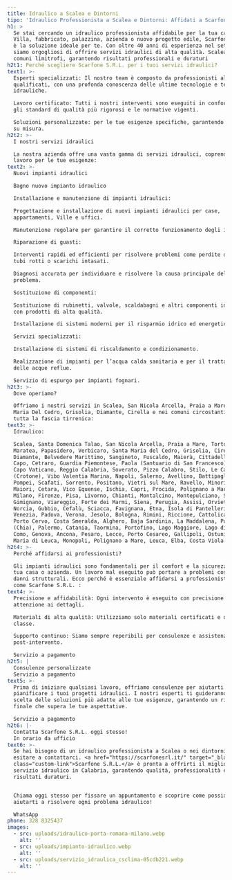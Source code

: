 ```yaml
---
title: Idraulico a Scalea e Dintorni
tipo: 'Idraulico Professionista a Scalea e Dintorni: Affidati a Scarfone S.R.L.'
h1: >
  Se stai cercando un idraulico professionista affidabile per la tua casa,
  Villa, fabbricato, palazzina, azienda o nuovo progetto edile, Scarfone S.R.L.
  è la soluzione ideale per te. Con oltre 40 anni di esperienza nel settore,
  siamo orgogliosi di offrire servizi idraulici di alta qualità. Scalea e i
  comuni limitrofi, garantendo risultati professionali e duraturi
h2t1: Perché scegliere Scarfone S.R.L. per i tuoi servizi idraulici?
text1: >-
  Esperti specializzati: Il nostro team è composto da professionisti altamente
  qualificati, con una profonda conoscenza delle ultime tecnologie e tecniche
  idrauliche.

  Lavoro certificato: Tutti i nostri interventi sono eseguiti in conformità con
  gli standard di qualità più rigorosi e le normative vigenti.

  Soluzioni personalizzate: per le tue esigenze specifiche, garantendo soluzioni
  su misura. 
h2t2: >-
  I nostri servizi idraulici

  La nostra azienda offre una vasta gamma di servizi idraulici, coprendo ogni
  lavoro per le tue esigenze:
text2: >-
  Nuovi impianti idraulici

  Bagno nuovo impianto idraulico

  Installazione e manutenzione di impianti idraulici:

  Progettazione e installazione di nuovi impianti idraulici per case,
  appartamenti, Ville e uffici.

  Manutenzione regolare per garantire il corretto funzionamento degli impianti.

  Riparazione di guasti:

  Interventi rapidi ed efficienti per risolvere problemi come perdite d’acqua,
  tubi rotti o scarichi intasati.

  Diagnosi accurata per individuare e risolvere la causa principale del
  problema.

  Sostituzione di componenti:

  Sostituzione di rubinetti, valvole, scaldabagni e altri componenti idraulici
  con prodotti di alta qualità.

  Installazione di sistemi moderni per il risparmio idrico ed energetico.

  Servizi specializzati:

  Installazione di sistemi di riscaldamento e condizionamento.

  Realizzazione di impianti per l’acqua calda sanitaria e per il trattamento
  delle acque reflue.

  Servizio di espurgo per impianti fognari.
h2t3: >-
  Dove operiamo?

  Offriamo i nostri servizi in Scalea, San Nicola Arcella, Praia a Mare, Santa
  Maria Del Cedro, Grisolia, Diamante, Cirella e nei comuni circostanti, tra cui
  tutta la fascia tirrenica:
text3: >-
  Idraulico: 

  Scalea, Santa Domenica Talao, San Nicola Arcella, Praia a Mare, Tortora,
  Maratea, Papasidero, Verbicaro, Santa Maria del Cedro, Grisolia, Cirella,
  Diamante, Belvedere Marittimo, Sangineto, Fuscaldo, Maierà, Cittadella del
  Capo, Cetraro, Guardia Piemontese, Paola (Santuario di San Francesco), Tropea,
  Capo Vaticano, Reggio Calabria, Soverato, Pizzo Calabro, Stilo, Le Castella
  (Crotone), Vibo Valentia Marina, Napoli, Salerno, Avellino, Battipaglia,
  Pompei, Scafati, Sorrento, Positano, Vietri sul Mare, Ravello, Minori e
  Maiori, Cetara, Vico Equense, Ischia, Capri, Procida, Polignano a Mare, Roma,
  Milano, Firenze, Pisa, Livorno, Chianti, Montalcino, Montepulciano, San
  Gimignano, Viareggio, Forte dei Marmi, Siena, Perugia, Assisi, Orvieto,
  Norcia, Gubbio, Cefalù, Sciacca, Favignana, Etna, Isola di Pantelleria, Noto,
  Venezia, Padova, Verona, Jesolo, Bologna, Rimini, Riccione, Cattolica, Torino,
  Porto Cervo, Costa Smeralda, Alghero, Baja Sardinia, La Maddalena, Pula
  (Chia), Palermo, Catania, Taormina, Portofino, Lago Maggiore, Lago di Como,
  Como, Genova, Ancona, Pesaro, Lecce, Porto Cesareo, Gallipoli, Ostuni, Santa
  Maria di Leuca, Monopoli, Polignano a Mare, Leuca, Elba, Costa Viola
h2t4: >-
  Perché affidarsi ai professionisti?

  Gli impianti idraulici sono fondamentali per il comfort e la sicurezza della
  tua casa o azienda. Un lavoro mal eseguito può portare a problemi costosi e
  danni strutturali. Ecco perché è essenziale affidarsi a professionisti esperti
  come Scarfone S.R.L. :
text4: >-
  Precisione e affidabilità: Ogni intervento è eseguito con precisione e
  attenzione ai dettagli.

  Materiali di alta qualità: Utilizziamo solo materiali certificati e di prima
  classe.

  Supporto continuo: Siamo sempre reperibili per consulenze e assistenza
  post-intervento.

  Servizio a pagamento
h2t5: |
  Consulenze personalizzate
  Servizio a pagamento
text5: >-
  Prima di iniziare qualsiasi lavoro, offriamo consulenze per aiutarti a
  pianificare i tuoi progetti idraulici. I nostri esperti ti guideranno nella
  scelta delle soluzioni più adatte alle tue esigenze, garantendo un risultato
  finale che supera le tue aspettative.

  Servizio a pagamento
h2t6: |-
  Contatta Scarfone S.R.L. oggi stesso!
  In orario da ufficio
text6: >-
  Se hai bisogno di un idraulico professionista a Scalea o nei dintorni, non
  esitare a contattarci. <a href="https://scarfonesrl.it/" target="_blank"
  class="custom-link">Scarfone S.R.L.</a> è pronta a offrirti il miglior
  servizio idraulico in Calabria, garantendo qualità, professionalità e
  risultati duraturi.


  Chiama oggi stesso per fissare un appuntamento e scoprire come possiamo
  aiutarti a risolvere ogni problema idraulico!  

  WhatsApp 
phone: 328 8325437
images:
  - src: uploads/idraulico-porta-romana-milano.webp
    alt: ''
  - src: uploads/impianto-idraulico.webp
    alt: ''
  - src: uploads/servizio_idraulica_csclima-05cdb221.webp
    alt: ''
---
```


